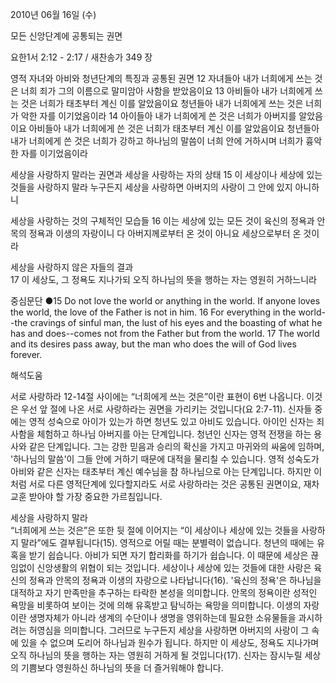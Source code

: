 2010년 06월 16일 (수)

모든 신앙단계에 공통되는 권면



요한1서 2:12 - 2:17 / 새찬송가 349 장


영적 자녀와 아비와 청년단계의 특징과 공통된 권면 
12 자녀들아 내가 너희에게 쓰는 것은 너희 죄가 그의 이름으로 말미암아 사함을 받았음이요 13 아비들아 내가 너희에게 쓰는 것은 너희가 태초부터 계신 이를 알았음이요 청년들아 내가 너희에게 쓰는 것은 너희가 악한 자를 이기었음이라 14 아이들아 내가 너희에게 쓴 것은 너희가 아버지를 알았음이요 아비들아 내가 너희에게 쓴 것은 너희가 태초부터 계신 이를 알았음이요 청년들아 내가 너희에게 쓴 것은 너희가 강하고 하나님의 말씀이 너희 안에 거하시며 너희가 흉악한 자를 이기었음이라  

세상을 사랑하지 말라는 권면과 세상을 사랑하는 자의 상태 
15 이 세상이나 세상에 있는 것들을 사랑하지 말라 누구든지 세상을 사랑하면 아버지의 사랑이 그 안에 있지 아니하니  

세상을 사랑하는 것의 구체적인 모습들 
16 이는 세상에 있는 모든 것이 육신의 정욕과 안목의 정욕과 이생의 자랑이니 다 아버지께로부터 온 것이 아니요 세상으로부터 온 것이라  

세상을 사랑하지 않은 자들의 결과  
17 이 세상도, 그 정욕도 지나가되 오직 하나님의 뜻을 행하는 자는 영원히 거하느니라  

중심문단 ●15 Do not love the world or anything in the world. If anyone loves the world, the love of the Father is not in him. 16 For everything in the world--the cravings of sinful man, the lust of his eyes and the boasting of what he has and does--comes not from the Father but from the world. 17 The world and its desires pass away, but the man who does the will of God lives forever.

해석도움





서로 사랑하라 
 12-14절 사이에는 “너희에게 쓰는 것은”이란 표현이 6번 나옵니다. 이것은 우선 앞 절에 나온 서로 사랑하라는 권면을 가리키는 것입니다(요 2:7-11). 신자들 중에는 영적 성숙으로 아이가 있는가 하면 청년도 있고 아비도 있습니다. 아이인 신자는 죄사함을 체험하고 하나님 아버지를 아는 단계입니다. 청년인 신자는 영적 전쟁을 하는 용사와 같은 단계입니다. 그는 강한 믿음과 승리의 확신을 가지고 마귀와의 싸움에 임하며, '하나님의 말씀'이 그들 안에 거하기 때문에 대적을 물리칠 수 있습니다. 영적 성숙도가 아비와 같은 신자는 태초부터 계신 예수님을 참 하나님으로 아는 단계입니다. 하지만 이처럼 서로 다른 영적단계에 있다할지라도 서로 사랑하라는 것은 공통된 권면이요, 재차 교훈 받아야 할 가장 중요한 가르침입니다.  

세상을 사랑하지 말라   
“너희에게 쓰는 것은”은 또한 뒷 절에 이어지는 “이 세상이나 세상에 있는 것들을 사랑하지 말라”에도 결부됩니다(15). 영적으로 어릴 때는 분별력이 없습니다. 청년의 때에는 유혹을 받기 쉽습니다. 아비가 되면 자기 합리화를 하기가 쉽습니다. 이 때문에 세상은 끊임없이 신앙생활의 위협이 되는 것입니다. 세상이나 세상에 있는 것들에 대한 사랑은 육신의 정욕과 안목의 정욕과 이생의 자랑으로 나타납니다(16). '육신의 정욕'은 하나님을 대적하고 자기 만족만을 추구하는 타락한 본성을 의미합니다. 안목의 정욕이란 성적인 욕망을 비롯하여 보이는 것에 의해 유혹받고 탐닉하는 욕망을 의미합니다. 이생의 자랑이란 생명자체가 아니라 생계의 수단이나 생명을 영위하는데 필요한 소유물들을 과시하려는 허영심을 의미합니다. 그러므로 누구든지 세상을 사랑하면 아버지의 사랑이 그 속에 있을 수 없으며 도리어 하나님과 원수가 됩니다. 하지만 이 세상도, 정욕도 지나가며 오직 하나님의 뜻을 행하는 자는 영원히 거하게 될 것입니다(17). 신자는 잠시누릴 세상의 기쁨보다 영원하신 하나님의 뜻을 더 즐거워해야 합니다.